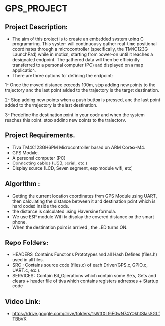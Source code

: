 # GPS_PROJECT

## Project Description:
- The aim of this project is to create an embedded system using C programming. This system will continuously gather real-time positional coordinates through a microcontroller (specifically, the TM4C123G LaunchPad) while in motion, starting from power-on until it reaches a designated endpoint. The gathered data will then be efficiently transferred to a personal computer (PC) and displayed on a map application. 
- There are three options for defining the endpoint:

1- Once the moved distance exceeds 100m, stop adding new points to the trajectory and the last point added to the trajectory is the target destination.

2- Stop adding new points when a push button is pressed, and the last point added to the trajectory is the last destination.

3- Predefine the destination point in your code and when the system reaches this point, stop adding new points to the trajectory.

## Project Requirements.
- Tiva TM4C123GH6PM Microcontroller based on ARM Cortex-M4.
- GPS Module.
- A personal computer (PC)
- Connecting cables (USB, serial, etc.)
- Display source (LCD, Seven segment, esp module wifi, etc)

## Algorithm :
- Getting the current location coordinates from GPS Module using UART, then calculating the distance between it and destination point which is hard coded inside the code.
- the distance is calculated using Haversine formula.
- We use ESP module Wifi to display the covered distance on the smart phone.
- When the destination point is arrived , the LED turns ON.

## Repo Folders:
- HEADERS: Contains Functions Prototypes and all Hash Defines (files.h) used in all files.
- SRC : Contains source code (files.c) of each Driver(GPS.c, GPIO.c, UART.c, etc.).
- SERVICES : Contain Bit_Operations which contain some Sets, Gets and clears + header file of tiva which contains registers adrresses + Startup code  

## Video Link:
- https://drive.google.com/drive/folders/1sWtfXL9iE0wN74YOkhtSlasSGLfTBbVK